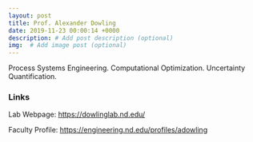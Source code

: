 ```yaml
---
layout: post
title: Prof. Alexander Dowling
date: 2019-11-23 00:00:14 +0000
description: # Add post description (optional)
img:  # Add image post (optional)
---
```

Process Systems Engineering. Computational Optimization. Uncertainty Quantification.

### Links

Lab Webpage: https://dowlinglab.nd.edu/

Faculty Profile: https://engineering.nd.edu/profiles/adowling